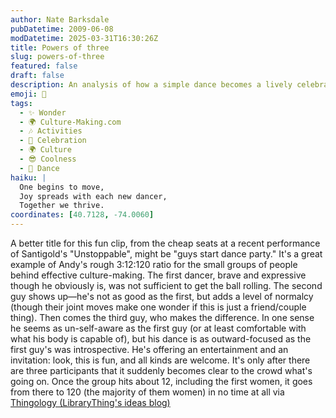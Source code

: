 ```yaml
---
author: Nate Barksdale
pubDatetime: 2009-06-08
modDatetime: 2025-03-31T16:30:26Z
title: Powers of three
slug: powers-of-three
featured: false
draft: false
description: An analysis of how a simple dance becomes a lively celebration through group dynamics.
emoji: 🕺
tags:
  - ✨ Wonder
  - 🌍 Culture-Making.com
  - 🎶 Activities
  - 🎉 Celebration
  - 🌍 Culture
  - 😎 Coolness
  - 💃 Dance
haiku: |
  One begins to move,  
  Joy spreads with each new dancer,  
  Together we thrive.
coordinates: [40.7128, -74.0060]
---
```


A better title for this fun clip, from the cheap seats at a recent performance of Santigold's "Unstoppable", might be "guys start dance party." It's a great example of Andy's rough 3:12:120 ratio for the small groups of people behind effective culture-making. The first dancer, brave and expressive though he obviously is, was not sufficient to get the ball rolling. The second guy shows up—he's not as good as the first, but adds a level of normalcy (though their joint moves make one wonder if this is just a friend/couple thing). Then comes the third guy, who makes the difference. In one sense he seems as un-self-aware as the first guy (or at least comfortable with what his body is capable of), but his dance is as outward-focused as the first guy's was introspective. He's offering an entertainment and an invitation: look, this is fun, and all kinds are welcome. It's only after there are three participants that it suddenly becomes clear to the crowd what's going on. Once the group hits about 12, including the first women, it goes from there to 120 (the majority of them women) in no time at all
via [Thingology (LibraryThing's ideas blog)](http://web.archive.org/web/20091223052428/http://www.librarything.com:80/thingology/2009/06/how-to-start-dance-party.php)
